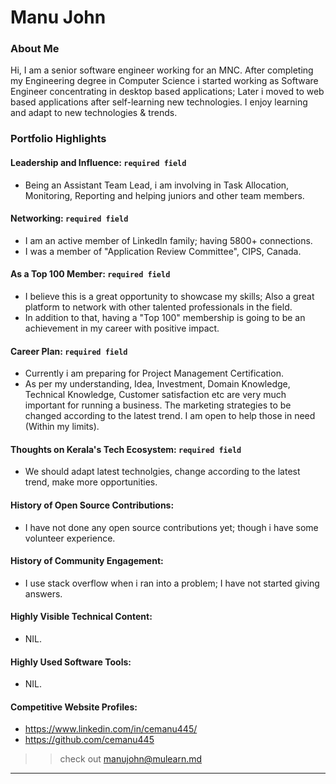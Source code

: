 # Manu John 

### About Me

Hi, I am a senior software engineer working for an MNC. After completing my Engineering degree in Computer Science i started working as Software Engineer concentrating in desktop based applications; Later i moved to web based applications after self-learning new technologies. I enjoy learning and adapt to new technologies & trends. 

### Portfolio Highlights

#### Leadership and Influence: `required field`

- Being an Assistant Team Lead, i am involving in Task Allocation, Monitoring, Reporting and helping juniors and other team members.

#### Networking: `required field`

- I am an active member of LinkedIn family; having 5800+ connections.
- I was a member of "Application Review Committee", CIPS, Canada.

#### As a Top 100 Member: `required field`

- I believe this is a great opportunity to showcase my skills; Also a great platform to network with other talented professionals in the field.
- In addition to that, having a "Top 100" membership is going to be an achievement in my career with positive impact.

#### Career Plan: `required field`

- Currently i am preparing for Project Management Certification.
- As per my understanding, Idea, Investment, Domain Knowledge, Technical Knowledge, Customer satisfaction etc are very much important for running a business. The marketing strategies to be changed according to the latest trend. I am open to help those in need (Within my limits).

#### Thoughts on Kerala's Tech Ecosystem: `required field`

- We should adapt latest technolgies, change according to the latest trend, make more opportunities.

#### History of Open Source Contributions:

- I have not done any open source contributions yet; though i have some volunteer experience.

#### History of Community Engagement:

-  I use stack overflow when i ran into a problem; I have not started giving answers.

#### Highly Visible Technical Content:

- NIL.

#### Highly Used Software Tools:

- NIL.

#### Competitive Website Profiles:

- https://www.linkedin.com/in/cemanu445/
- https://github.com/cemanu445


>> check out [manujohn@mulearn.md](./profile/manujohn@mulearn.md)

---

